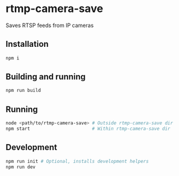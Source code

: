 # rtmp-camera-save
Saves RTSP feeds from IP cameras

## Installation
```sh
npm i
```

## Building and running
```sh
npm run build
```

## Running
```sh
node <path/to/rtmp-camera-save> # Outside rtmp-camera-save dir
npm start                       # Within rtmp-camera-save dir
```

## Development
```sh
npm run init # Optional, installs development helpers
npm run dev
```
